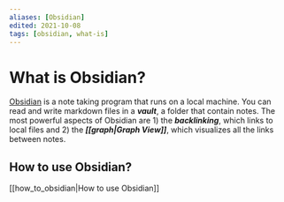```yaml
---
aliases: [Obsidian]
edited: 2021-10-08
tags: [obsidian, what-is]
---
```


# What is Obsidian?
[Obsidian](https://obsidian.md/) is a note taking program that runs on a local machine.
You can read and write markdown files in a ___vault___, a folder that contain notes.
The most powerful aspects of Obsidian are 1) the ___backlinking___, which links to local files and 2) the ___[[graph|Graph View]]___, which visualizes all the links between notes.

## How to use Obsidian?
[[how_to_obsidian|How to use Obsidian]]